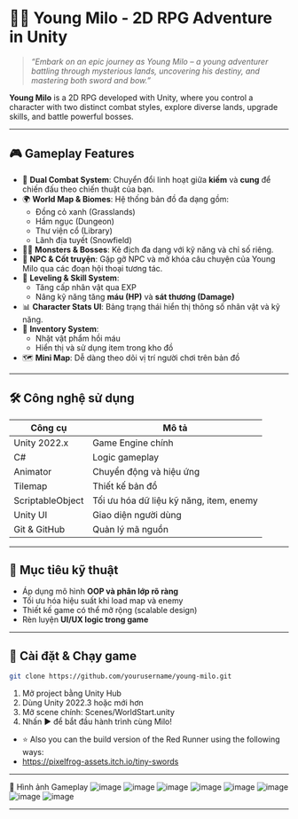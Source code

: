 # 🧝‍♂️ Young Milo - 2D RPG Adventure in Unity

> *“Embark on an epic journey as Young Milo – a young adventurer battling through mysterious lands, uncovering his destiny, and mastering both sword and bow.”*

**Young Milo** is a 2D RPG developed with Unity, where you control a character with two distinct combat styles, explore diverse lands, upgrade skills, and battle powerful bosses.

---

## 🎮 Gameplay Features

- 🎯 **Dual Combat System**: Chuyển đổi linh hoạt giữa **kiếm** và **cung** để chiến đấu theo chiến thuật của bạn.
- 🌍 **World Map & Biomes**: Hệ thống bản đồ đa dạng gồm:
  - Đồng cỏ xanh (Grasslands)
  - Hầm ngục (Dungeon)
  - Thư viện cổ (Library)
  - Lãnh địa tuyết (Snowfield)
- 🧟‍♂️ **Monsters & Bosses**: Kẻ địch đa dạng với kỹ năng và chỉ số riêng.
- 🧠 **NPC & Cốt truyện**: Gặp gỡ NPC và mở khóa câu chuyện của Young Milo qua các đoạn hội thoại tương tác.
- 💪 **Leveling & Skill System**: 
  - Tăng cấp nhân vật qua EXP
  - Nâng kỹ năng tăng **máu (HP)** và **sát thương (Damage)**
- 📊 **Character Stats UI**: Bảng trạng thái hiển thị thông số nhân vật và kỹ năng.
- 🎒 **Inventory System**:
  - Nhặt vật phẩm hồi máu
  - Hiển thị và sử dụng item trong kho đồ
- 🗺️ **Mini Map**: Dễ dàng theo dõi vị trí người chơi trên bản đồ

---

## 🛠️ Công nghệ sử dụng

| Công cụ | Mô tả |
|--------|------|
| Unity 2022.x | Game Engine chính |
| C# | Logic gameplay |
| Animator | Chuyển động và hiệu ứng |
| Tilemap | Thiết kế bản đồ |
| ScriptableObject | Tối ưu hóa dữ liệu kỹ năng, item, enemy |
| Unity UI | Giao diện người dùng |
| Git & GitHub | Quản lý mã nguồn |

---

## 🧪 Mục tiêu kỹ thuật

- Áp dụng mô hình **OOP và phân lớp rõ ràng**
- Tối ưu hóa hiệu suất khi load map và enemy
- Thiết kế game có thể mở rộng (scalable design)
- Rèn luyện **UI/UX logic trong game**

---

## 🚀 Cài đặt & Chạy game
```bash
git clone https://github.com/yourusername/young-milo.git
```
1. Mở project bằng Unity Hub
2. Dùng Unity 2022.3 hoặc mới hơn
3. Mở scene chính: Scenes/WorldStart.unity
4. Nhấn ▶ để bắt đầu hành trình cùng Milo!
- ⭐ Also you can the build version of the Red Runner using the following ways:
- https://pixelfrog-assets.itch.io/tiny-swords

---
📸 Hình ảnh Gameplay
![image](https://github.com/user-attachments/assets/00059bf6-55a0-42a9-bc81-928500d5cc6e)
![image](https://github.com/user-attachments/assets/6d36821d-8b46-4d75-ad83-76edbe639855)
![image](https://github.com/user-attachments/assets/9ab53521-3426-47df-8800-2068fd63660d)
![image](https://github.com/user-attachments/assets/dcd7f322-1902-44af-8db4-854f9d75c44c)
![image](https://github.com/user-attachments/assets/4d7aff02-cebf-4c08-a16f-539e6eaf1aa5)
![image](https://github.com/user-attachments/assets/d2abbece-7eea-42c2-b0b8-e4354e66764d)
![image](https://github.com/user-attachments/assets/6eb45cf2-0faf-434f-bafc-cc33e45eadcc)
![image](https://github.com/user-attachments/assets/eeeca31e-5645-4c3b-8155-7d0e529b5422)

---

